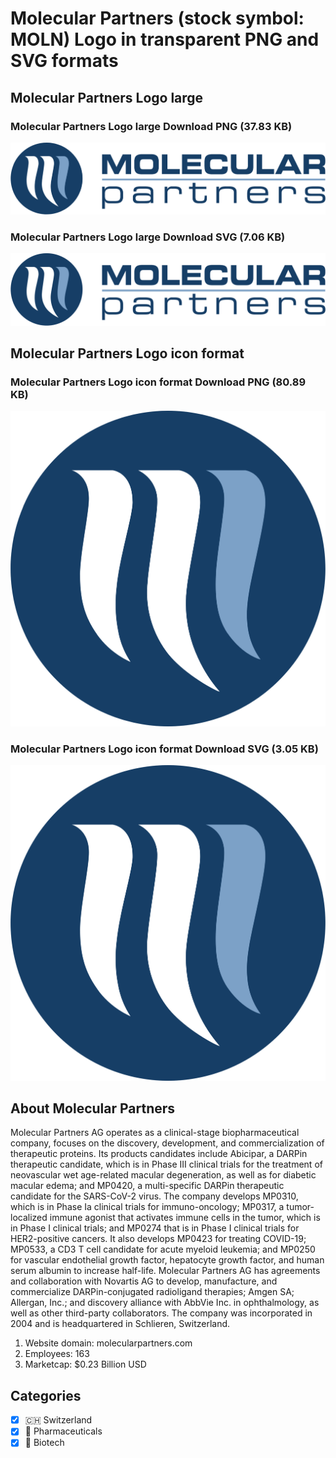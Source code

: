 # Molecular Partners (stock symbol: MOLN) Logo in transparent PNG and SVG formats

## Molecular Partners Logo large

### Molecular Partners Logo large Download PNG (37.83 KB)

![Molecular Partners Logo large Download PNG (37.83 KB)](/img/orig/MOLN_BIG-80746172.png)

### Molecular Partners Logo large Download SVG (7.06 KB)

![Molecular Partners Logo large Download SVG (7.06 KB)](/img/orig/MOLN_BIG-5ae8a623.svg)

## Molecular Partners Logo icon format

### Molecular Partners Logo icon format Download PNG (80.89 KB)

![Molecular Partners Logo icon format Download PNG (80.89 KB)](/img/orig/MOLN-1fc89582.png)

### Molecular Partners Logo icon format Download SVG (3.05 KB)

![Molecular Partners Logo icon format Download SVG (3.05 KB)](/img/orig/MOLN-35f85299.svg)

## About Molecular Partners

Molecular Partners AG operates as a clinical-stage biopharmaceutical company, focuses on the discovery, development, and commercialization of therapeutic proteins. Its products candidates include Abicipar, a DARPin therapeutic candidate, which is in Phase III clinical trials for the treatment of neovascular wet age-related macular degeneration, as well as for diabetic macular edema; and MP0420, a multi-specific DARPin therapeutic candidate for the SARS-CoV-2 virus. The company develops MP0310, which is in Phase Ia clinical trials for immuno-oncology; MP0317, a tumor-localized immune agonist that activates immune cells in the tumor, which is in Phase I clinical trials; and MP0274 that is in Phase I clinical trials for HER2-positive cancers. It also develops MP0423 for treating COVID-19; MP0533, a CD3 T cell candidate for acute myeloid leukemia; and MP0250 for vascular endothelial growth factor, hepatocyte growth factor, and human serum albumin to increase half-life. Molecular Partners AG has agreements and collaboration with Novartis AG to develop, manufacture, and commercialize DARPin-conjugated radioligand therapies; Amgen SA; Allergan, Inc.; and discovery alliance with AbbVie Inc. in ophthalmology, as well as other third-party collaborators. The company was incorporated in 2004 and is headquartered in Schlieren, Switzerland.

1. Website domain: molecularpartners.com
2. Employees: 163
3. Marketcap: $0.23 Billion USD


## Categories
- [x] 🇨🇭 Switzerland
- [x] 💊 Pharmaceuticals
- [x] 🧬 Biotech
